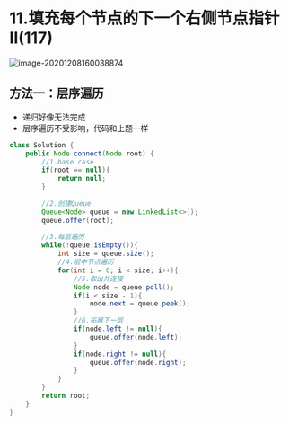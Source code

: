 # 11.填充每个节点的下一个右侧节点指针 II(117)

![image-20201208160038874](https://raw.githubusercontent.com/TWDH/Leetcode-From-Zero/pictures/img/image-20201208160038874.png)

## 方法一：层序遍历

* 递归好像无法完成
* 层序遍历不受影响，代码和上题一样

```java
class Solution {
    public Node connect(Node root) {
        //1.base case
        if(root == null){
            return null;
        }
        
        //2.创建Queue
        Queue<Node> queue = new LinkedList<>();
        queue.offer(root);
        
        //3.每层遍历
        while(!queue.isEmpty()){
            int size = queue.size();
            //4.层中节点遍历
            for(int i = 0; i < size; i++){
                //5.取出并连接
                Node node = queue.poll();
                if(i < size - 1){
                    node.next = queue.peek();
                }
                //6.拓展下一层
                if(node.left != null){
                    queue.offer(node.left);
                }
                if(node.right != null){
                    queue.offer(node.right);
                }
            }
        }
        return root;
    }
}
```

